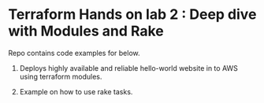 # Terraform Hands on lab 2 : Deep dive with Modules and Rake



Repo contains code examples for below.


1. Deploys highly available and reliable hello-world website in to AWS using terraform modules.

2. Example on how to use rake tasks.



